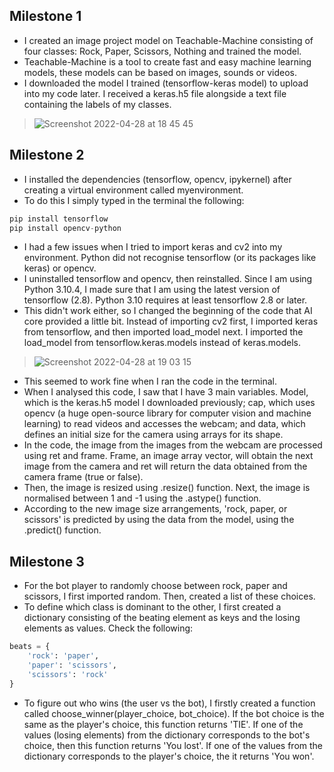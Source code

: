 ## Milestone 1
- I created an image project model on Teachable-Machine consisting of four classes: Rock, Paper, Scissors, Nothing and trained the model.  
- Teachable-Machine is a tool to create fast and easy machine learning models, these models can be based on images, sounds or videos.
- I downloaded the model I trained (tensorflow-keras model) to upload into my code later. I received a keras.h5 file alongside a text file containing the labels of my classes.
> ![Screenshot 2022-04-28 at 18 45 45](https://user-images.githubusercontent.com/102605064/165815299-5099a4ce-2ebb-489b-88d6-fc17205d4250.png)

## Milestone 2
- I installed the dependencies (tensorflow, opencv, ipykernel) after creating a virtual environment called myenvironment. 
- To do this I simply typed in the terminal the following:
```python
pip install tensorflow
pip install opencv-python
```
- I had a few issues when I tried to import keras and cv2 into my environment. Python did not recognise tensorflow (or its packages like keras) or opencv. 
- I uninstalled tensorflow and opencv, then reinstalled. Since I am using Python 3.10.4, I made sure that I am using the latest version of tensorflow (2.8). Python 3.10 requires at least tensorflow 2.8 or later. 
- This didn't work either, so I changed the beginning of the code that AI core provided a little bit. Instead of importing cv2 first, I imported keras from tensorflow, and then imported load_model next. I imported the load_model from tensorflow.keras.models instead of keras.models.

>![Screenshot 2022-04-28 at 19 03 15](https://user-images.githubusercontent.com/102605064/165818066-4df9fd8d-1b28-4e0d-87f7-4a7209f7478d.png)

- This seemed to work fine when I ran the code in the terminal. 
- When I analysed this code, I saw that I have 3 main variables. Model, which is the keras.h5 model I downloaded previously; cap, which uses opencv (a huge open-source library for computer vision and machine learning) to read videos and accesses the webcam; and data, which defines an initial size for the camera using arrays for its shape.
- In the code, the image from the images from the webcam are processed using ret and frame. Frame, an image array vector, will obtain the next image from the camera and ret will return the data obtained from the camera frame (true or false). 
- Then, the image is resized using .resize() function. Next, the image is normalised between 1 and -1 using the .astype() function.
- According to the new image size arrangements, 'rock, paper, or scissors' is predicted by using the data from the model, using the .predict() function. 

## Milestone 3
- For the bot player to randomly choose between rock, paper and scissors, I first imported random. Then, created a list of these choices. 
- To define which class is dominant to the other, I first created a dictionary consisting of the beating element as keys and the losing elements as values. Check the following:
```python
beats = {
    'rock': 'paper',
    'paper': 'scissors',
    'scissors': 'rock'
}
```
- To figure out who wins (the user vs the bot), I firstly created a function called choose_winner(player_choice, bot_choice). If the bot choice is the same as the player's choice, this function returns 'TIE'. If one of the values (losing elements) from the dictionary corresponds to the bot's choice, then this function returns 'You lost'. If one of the values from the dictionary corresponds to the player's choice, the it returns 'You won'.

